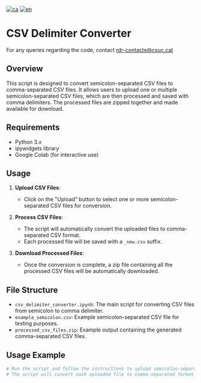 [![ca](https://img.shields.io/badge/lang-ca-blue.svg)](https://github.com/CSUC/RDR-scripts/blob/main/change_CSV_delimiter/README.md)
[![en](https://img.shields.io/badge/lang-en-green.svg)](https://github.com/CSUC/RDR-scripts/blob/main/change_CSV_delimiter/README_ENG.md)
# CSV Delimiter Converter

For any queries regarding the code, contact [rdr-contacte@csuc.cat](mailto:rdr-contacte@csuc.cat)

## Overview
This script is designed to convert semicolon-separated CSV files to comma-separated CSV files. It allows users to upload one or multiple semicolon-separated CSV files, which are then processed and saved with comma delimiters. The processed files are zipped together and made available for download.

## Requirements
- Python 3.x
- ipywidgets library
- Google Colab (for interactive use)

## Usage
1. **Upload CSV Files**:
    - Click on the "Upload" button to select one or more semicolon-separated CSV files for conversion.

2. **Process CSV Files**:
    - The script will automatically convert the uploaded files to comma-separated CSV format.
    - Each processed file will be saved with a `_new.csv` suffix.

3. **Download Processed Files**:
    - Once the conversion is complete, a zip file containing all the processed CSV files will be automatically downloaded.

## File Structure
- `csv_delimiter_converter.ipynb`: The main script for converting CSV files from semicolon to comma delimiter.
- `example_semicolon.csv`: Example semicolon-separated CSV file for testing purposes.
- `processed_csv_files.zip`: Example output containing the generated comma-separated CSV files.

## Usage Example
```python
# Run the script and follow the instructions to upload semicolon-separated CSV files.
# The script will convert each uploaded file to comma-separated format and download the generated files as a zip archive.
